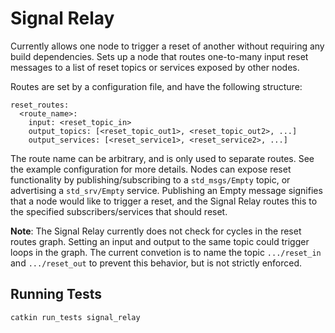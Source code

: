 # Signal Relay
Currently allows one node to trigger a reset of another without requiring any build dependencies.
Sets up a node that routes one-to-many input reset messages to a list of reset topics or services
exposed by other nodes.

Routes are set by a configuration file, and have the following structure:
```
reset_routes:
  <route_name>:
    input: <reset_topic_in>
    output_topics: [<reset_topic_out1>, <reset_topic_out2>, ...]
    output_services: [<reset_service1>, <reset_service2>, ...]
```

The route name can be arbitrary, and is only used to separate routes. See the example
configuration for more details. Nodes can expose reset functionality by publishing/subscribing to a `std_msgs/Empty` topic,
or advertising a `std_srv/Empty` service.
Publishing an Empty message signifies that a node would like to trigger a reset, and the Signal Relay routes this to the
specified subscribers/services that should reset.

**Note**: The Signal Relay currently does not check for cycles in the reset routes graph. Setting an input and output
to the same topic could trigger loops in the graph. The current convetion is to name the topic `.../reset_in` and
`.../reset_out` to prevent this behavior, but is not strictly enforced.

## Running Tests
`catkin run_tests signal_relay`